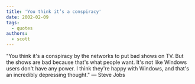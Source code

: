 ```yaml
---
title: 'You think it’s a conspiracy'
date: 2002-02-09
tags:
  - quotes
authors:
  - scott
---
```


"You think it's a conspiracy by the networks to put bad shows on TV. But the shows are bad because that's what people want. It's not like Windows users don't have any power. I think they're happy with Windows, and that's an incredibly depressing thought."
— Steve Jobs
